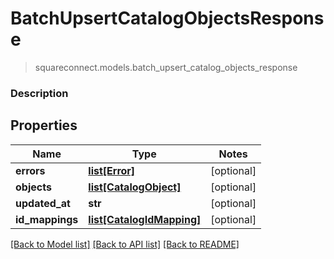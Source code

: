 # BatchUpsertCatalogObjectsResponse
> squareconnect.models.batch_upsert_catalog_objects_response

### Description



## Properties
Name | Type | Notes
------------ | ------------- | -------------
**errors** | [**list[Error]**](Error.md) | [optional] 
**objects** | [**list[CatalogObject]**](CatalogObject.md) | [optional] 
**updated_at** | **str** | [optional] 
**id_mappings** | [**list[CatalogIdMapping]**](CatalogIdMapping.md) | [optional] 

[[Back to Model list]](../README.md#documentation-for-models) [[Back to API list]](../README.md#documentation-for-api-endpoints) [[Back to README]](../README.md)


